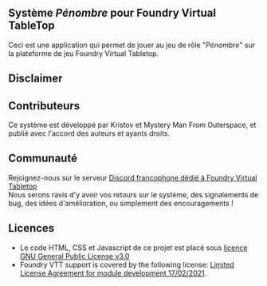 
<h2>Système <em>Pénombre</em> pour Foundry Virtual TableTop</h2>

<p>Ceci est une application qui permet de jouer au jeu de rôle "<em>Pénombre</em>" sur la plateforme de jeu Foundry Virtual Tabletop.</p>

<h2>Disclaimer</h2>


<h2>Contributeurs</h2>
<p>Ce système est développé par Kristov et Mystery Man From Outerspace, et publié avec l'accord des auteurs et ayants droits.</p>

<h2>Communauté</h2>

<p>Rejoignez-nous sur le serveur <a href="https://discord.com/invite/pPSDNJk">Discord francophone dédié à Foundry Virtual Tabletop</a><br />
Nous serons ravis d'y avoir vos retours sur le système, des signalements de bug, des idées d'amélioration, ou simplement des encouragements !</p>

<h2>Licences</h2>
<ul>
<li>Le code HTML, CSS et Javascript de ce projet est placé sous <a href="https://choosealicense.com/licenses/gpl-3.0/">licence GNU General Public License v3.0</a></li>

<li>Foundry VTT support is covered by the following license: <a href="https://foundryvtt.com/article/license/">Limited License Agreement for module development 17/02/2021</a>.</li>
</ul>